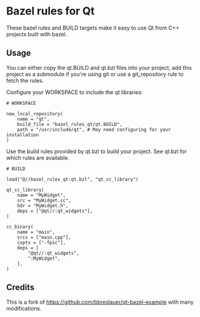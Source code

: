 # Bazel rules for Qt

These bazel rules and BUILD targets make it easy to use Qt from C++ projects built with bazel.

## Usage

You can either copy the qt.BUILD and qt.bzl files into your project, add this project as a submodule if you're using git or use a git_repository rule to fetch the rules.

Configure your WORKSPACE to include the qt libraries:

```
# WORKSPACE

new_local_repository(
    name = "qt",
    build_file = "bazel_rules_qt/qt.BUILD",
    path = "/usr/include/qt", # May need configuring for your installation
)
```

Use the build rules provided by qt.bzl to build your project. See qt.bzl for which rules are available.

```
# BUILD

load("@//bazel_rules_qt:qt.bzl", "qt_cc_library")

qt_cc_library(
    name = "MyWidget",
    src = "MyWidget.cc",
    hdr = "MyWidget.h",
    deps = ["@qt//:qt_widgets"],
)

cc_binary(
    name = "main",
    srcs = ["main.cpp"],
    copts = ["-fpic"],
    deps = [
        "@qt//:qt_widgets",
        ":MyWidget",
    ],
)
```

## Credits

This is a fork of https://github.com/bbreslauer/qt-bazel-example with many modifications.
